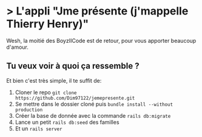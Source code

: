 # > L'appli "Jme présente (j'mappelle Thierry Henry)"

Wesh, la moitié des BoyzIICode est de retour, pour vous apporter beaucoup d'amour. 

## Tu veux voir à quoi ça ressemble ?

Et bien c'est très simple, il te suffit de:

1) Cloner le repo ```git clone https://github.com/Dim97122/jemepresente.git```
2) Se mettre dans le dossier cloné puis ```bundle install --without production``` 
3) Créer la base de donnée avec la commande ```rails db:migrate```
4) Lance un petit ```rails db:seed``` des familles
5) Et un ```rails server```

